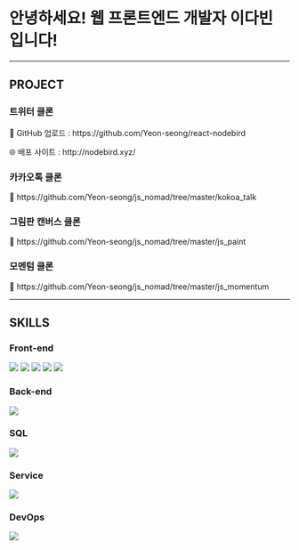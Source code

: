 <!-- ---------- ---------- ----------  ---------- ---------- ---------- -->
<h1>안녕하세요! 웹 프론트엔드 개발자 이다빈 입니다!</h1>


********** ********** ********** ********** ********** ********** ********** ********** ********** **********

<h2>
  <b>PROJECT</b>
</h2>
<h3> 트위터 클론</h3>
<p>
  🔗 GitHub 업로드 : https://github.com/Yeon-seong/react-nodebird
</p>
<p>
  🌐 배포 사이트 : http://nodebird.xyz/
</p>

<h3> 카카오톡 클론</h3>
<p>
  🔗 https://github.com/Yeon-seong/js_nomad/tree/master/kokoa_talk
</p>

<h3> 그림판 캔버스 클론</h3>
<p>
  🔗 https://github.com/Yeon-seong/js_nomad/tree/master/js_paint
</p>

<h3> 모멘텀 클론</h3>
<p>
  🔗 https://github.com/Yeon-seong/js_nomad/tree/master/js_momentum
</p>

********** ********** ********** ********** ********** ********** ********** ********** ********** **********

<h2>
  <b>SKILLS</b>
</h2>

<h3>Front-end</h3>
<p>
  <!-- ---------- HTML5 스킬 아이콘 ---------- -->
  <img src="https://img.shields.io/badge/HTML5-E34F26?style=for-the-badge&logo=html5&logoColor=white"/>

  <!-- ---------- CSS3 스킬 아이콘 ---------- -->
  <img src="https://img.shields.io/badge/CSS3-1572B6?style=for-the-badge&logo=css3&logoColor=white"/>

  <!-- ---------- JavaScript 스킬 아이콘 ---------- -->
  <img src="https://img.shields.io/badge/JavaScript-F7DF1E?style=for-the-badge&logo=JavaScript&logoColor=white"/>

  <!-- ---------- React 스킬 아이콘 ---------- -->
  <img src="https://img.shields.io/badge/React-20232A?style=for-the-badge&logo=react&logoColor=61DAFB"/>

  <!-- ---------- Next.js 스킬 아이콘 ---------- -->
  <img src="https://img.shields.io/badge/Next.js-000?logo=nextdotjs&logoColor=fff&style=for-the-badge"/>
</p>


<h3>Back-end</h3>
<p>
  <!-- ---------- Node.js 스킬 아이콘 ---------- -->
  <img src="https://img.shields.io/badge/Node.js-43853D?style=for-the-badge&logo=node.js&logoColor=white"/>
</p>


<h3>SQL</h3>
<p>
  <!-- ---------- MySQL 스킬 아이콘 ---------- -->
  <img src="https://img.shields.io/badge/MySQL-005C84?style=for-the-badge&logo=mysql&logoColor=white"/>
</p>


<h3>Service</h3>
<p>
  <!-- ---------- AWS 스킬 아이콘 ---------- -->
  <img src="https://img.shields.io/badge/Amazon_AWS-FF9900?style=for-the-badge&logo=amazonaws&logoColor=white"/>
</p>


<h3>DevOps</h3>
<p>
  <!-- ---------- GitHub 스킬 아이콘 ---------- -->
  <img src="https://img.shields.io/badge/GitHub-100000?style=for-the-badge&logo=github&logoColor=white"/>
</p>
